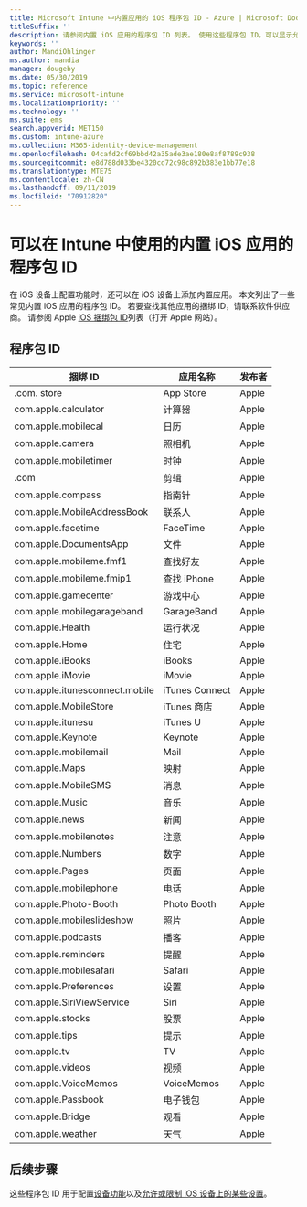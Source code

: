 ```yaml
---
title: Microsoft Intune 中内置应用的 iOS 程序包 ID - Azure | Microsoft Docs
titleSuffix: ''
description: 请参阅内置 iOS 应用的程序包 ID 列表。 使用这些程序包 ID，可以显示允许 Microsoft Intune 中的设备配置文件和策略中的应用。
keywords: ''
author: MandiOhlinger
ms.author: mandia
manager: dougeby
ms.date: 05/30/2019
ms.topic: reference
ms.service: microsoft-intune
ms.localizationpriority: ''
ms.technology: ''
ms.suite: ems
search.appverid: MET150
ms.custom: intune-azure
ms.collection: M365-identity-device-management
ms.openlocfilehash: 04cafd2cf69bbd42a35ade3ae180e8af8789c938
ms.sourcegitcommit: e8d788d033be4320cd72c98c892b383e1bb77e18
ms.translationtype: MTE75
ms.contentlocale: zh-CN
ms.lasthandoff: 09/11/2019
ms.locfileid: "70912820"
---
```

# <a name="bundle-ids-for-built-in-ios-apps-you-can-use-in-intune"></a>可以在 Intune 中使用的内置 iOS 应用的程序包 ID

在 iOS 设备上配置功能时，还可以在 iOS 设备上添加内置应用。 本文列出了一些常见内置 iOS 应用的程序包 ID。 若要查找其他应用的捆绑 ID，请联系软件供应商。 请参阅 Apple [iOS 捆绑包 ID](https://support.apple.com/guide/mdm/ios-bundle-ids-mdm90f60c1ce/web)列表（打开 Apple 网站）。

## <a name="bundle-ids"></a>程序包 ID

| 捆绑 ID                   | 应用名称     | 发布者 |
|-----------------------------|--------------|-----------|
| .com. store             | App Store    | Apple     |
| com.apple.calculator        | 计算器   | Apple     |
| com.apple.mobilecal         | 日历     | Apple     |
| com.apple.camera            | 照相机       | Apple     |
| com.apple.mobiletimer       | 时钟        | Apple     |
| .com             | 剪辑        | Apple     |
| com.apple.compass           | 指南针      | Apple     |
| com.apple.MobileAddressBook | 联系人     | Apple     |
| com.apple.facetime          | FaceTime     | Apple     |
| com.apple.DocumentsApp      | 文件        | Apple     |
| com.apple.mobileme.fmf1     | 查找好友 | Apple     |
| com.apple.mobileme.fmip1    | 查找 iPhone  | Apple     |
| com.apple.gamecenter        | 游戏中心  | Apple     |
| com.apple.mobilegarageband  | GarageBand   | Apple     |
| com.apple.Health            | 运行状况       | Apple     |
| com.apple.Home              | 住宅         | Apple     |
| com.apple.iBooks            | iBooks       | Apple     |
| com.apple.iMovie            | iMovie       | Apple     |
| com.apple.itunesconnect.mobile | iTunes Connect | Apple |
| com.apple.MobileStore       | iTunes 商店 | Apple     |
| com.apple.itunesu           | iTunes U     | Apple     |
| com.apple.Keynote           | Keynote      | Apple     |
| com.apple.mobilemail        | Mail         | Apple     |
| com.apple.Maps              | 映射         | Apple     |
| com.apple.MobileSMS         | 消息     | Apple     |
| com.apple.Music             | 音乐        | Apple     |
| com.apple.news              | 新闻         | Apple     |
| com.apple.mobilenotes       | 注意        | Apple     |
| com.apple.Numbers           | 数字      | Apple     |
| com.apple.Pages             | 页面        | Apple     |
| com.apple.mobilephone       | 电话        | Apple     |
| com.apple.Photo-Booth       | Photo Booth  | Apple     |
| com.apple.mobileslideshow   | 照片       | Apple     |
| com.apple.podcasts          | 播客     | Apple     |
| com.apple.reminders         | 提醒    | Apple     |
| com.apple.mobilesafari      | Safari       | Apple     |
| com.apple.Preferences       | 设置     | Apple     |
| com.apple.SiriViewService   | Siri         | Apple     |
| com.apple.stocks            | 股票       | Apple     |
| com.apple.tips              | 提示         | Apple     |
| com.apple.tv                | TV           | Apple     |
| com.apple.videos            | 视频       | Apple     |
| com.apple.VoiceMemos        | VoiceMemos   | Apple     |
| com.apple.Passbook          | 电子钱包       | Apple     |
| com.apple.Bridge            | 观看        | Apple     |
| com.apple.weather           | 天气      | Apple     |      

## <a name="next-steps"></a>后续步骤

这些程序包 ID 用于配置[设备功能](ios-device-features-settings.md)以及[允许或限制 iOS 设备上的某些设置](device-restrictions-ios.md)。
